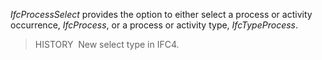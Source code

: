 _IfcProcessSelect_ provides the option to either select a process or activity occurrence, _IfcProcess_, or a process or activity type, _IfcTypeProcess_.

> HISTORY  New select type in IFC4.

&nbsp;
